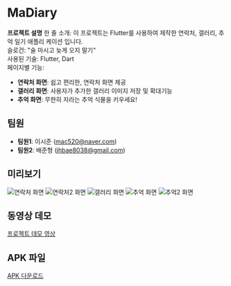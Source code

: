 # MaDiary

**프로젝트 설명**
한 줄 소개: 이 프로젝트는 Flutter를 사용하여 제작한 연락처, 갤러리, 추억 일기 애플리 케이션 입니다.  
슬로건: "술 마시고 늦게 오지 말기"  
사용된 기술: Flutter, Dart  
페이지별 기능:  
- **연락처 화면**: 쉽고 편리한, 연락처 화면 제공
- **갤러리 화면**: 사용자가 추가한 갤러리 이미지 저장 및 확대기능 
- **추억 화면**: 무한히 자라는 추억 식물을 키우세요!

## 팀원
- **팀원1**: 이시준 (mac520@naver.com)
- **팀원2**: 배준형 (jhbae8038@gmail.com)

## 미리보기
![연락처 화면](images/contact_final.png)
![연락처2 화면](images/contact_detail.png)
![갤러리 화면](images/gallery_empty.png)
![추억 화면](images/diary_empty.png)
![추억2 화면](images/diary_full.png)

## 동영상 데모
[프로젝트 데모 영상](https://www.youtube.com/watch?v=your_demo_video_link)

## APK 파일
[APK 다운로드](https://drive.google.com/file/d/your_apk_file_link/view?usp=sharing)
